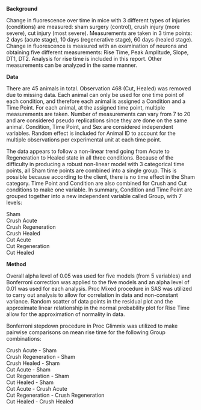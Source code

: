 **Background**

Change in fluorescence over time in mice with 3 different types of injuries (conditions) are measured: sham 
surgery (control), crush injury (more severe), cut injury (most severe). Measurements are taken in 3 time 
points: 2 days (acute stage), 10 days (regenerative stage), 60 days (healed stage). Change in fluorescence 
is measured with an examination of neurons and obtaining five different measurements: Rise Time, Peak 
Amplitude, Slope, DT1, DT2. Analysis for rise time is included in this report. Other measurements can be 
analyzed in the same manner. 

**Data**

There are 45 animals in total. Observation 468 (Cut, Healed) was removed due to missing data. Each animal 
can only be used for one time point of each condition, and therefore each animal is assigned a Condition and 
a Time Point. For each animal, at the assigned time point, multiple measurements are taken. Number of 
measurements can vary from 7 to 20 and are considered pseudo replications since they are done on the same 
animal. Condition, Time Point, and Sex are considered independent variables. Random effect is included for 
Animal ID to account for the multiple observations per experimental unit at each time point.

The data appears to follow a non-linear trend going from Acute to Regeneration to Healed state in all three 
conditions. Because of the difficulty in producing a robust non-linear model with 3 categorical time points, 
all Sham time points are combined into a single group. This is possible because according to the client, 
there is no time effect in the Sham category. Time Point and Condition are also combined for Crush and Cut 
conditions to make one variable. In summary, Condition and Time Point are grouped together into a new 
independent variable called Group, with 7 levels:

Sham  
Crush Acute  
Crush Regeneration  
Crush Healed  
Cut Acute  
Cut Regeneration  
Cut Healed  	

**Method**

Overall alpha level of 0.05 was used for five models (from 5 variables) and Bonferroni correction was applied 
to the five models and an alpha level of 0.01 was used for each analysis. Proc Mixed procedure in SAS was 
utilized to carry out analysis to allow for correlation in data and non-constant variance. Random scatter of 
data points in the residual plot and the approximate linear relationship in the normal probability plot for 
Rise Time allow for the approximation of normality in data. 

Bonferroni stepdown procedure in Proc Glimmix was utilized to make pairwise comparisons on mean rise time for 
the following Group combinations: 

Crush Acute - Sham  
Crush Regeneration - Sham  
Crush Healed - Sham  
Cut Acute - Sham  
Cut Regeneration - Sham  
Cut Healed - Sham  
Cut Acute - Crush Acute  
Cut Regeneration - Crush Regeneration  
Cut Healed - Crush Healed  



